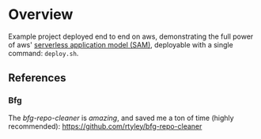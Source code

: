 # Overview
Example project deployed end to end on aws, demonstrating the full power of aws' [serverless application model (SAM)](https://github.com/awslabs/serverless-application-model), deployable with a single command:
`deploy.sh`.

## References

### Bfg
The *bfg-repo-cleaner* is *amazing*, and saved me a ton of time (highly recommended):
<https://github.com/rtyley/bfg-repo-cleaner>